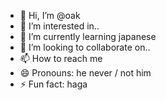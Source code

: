 - 👋 Hi, I’m @oak
- 👀 I’m interested in..
- 🌱 I’m currently learning japanese
- 💞️ I’m looking to collaborate on..
- 📫 How to reach me
- 😄 Pronouns: he never / not him
- ⚡ Fun fact: haga

<!---
theyouknow/theyouknow is a ✨ special ✨ repository because its `README.md` (this file) appears on your GitHub profile.
You can click the Preview link to take a look at your changes.
--->
